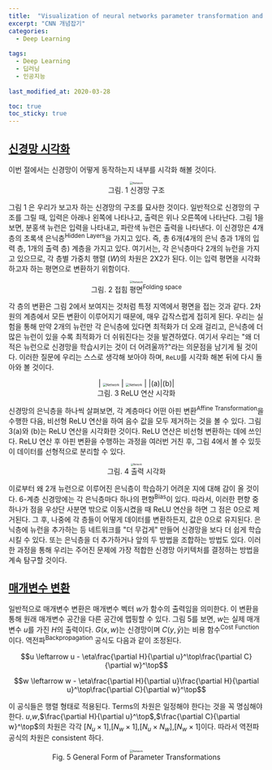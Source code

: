 ```yaml
---
title:  "Visualization of neural networks parameter transformation and fundamental concepts of convolution"
excerpt: "CNN 개념잡기"
categories:
  - Deep Learning
  
tags:
  - Deep Learning
  - 딥러닝
  - 인공지능
  
last_modified_at: 2020-03-28

toc: true
toc_sticky: true
---
```



## [신경망 시각화](https://youtu.be/FW5gFiJb-ig)

<!--
In this section we will visualise the inner workings of a neural network.
-->
이번 절에서는 신경망이 어떻게 동작하는지 내부를 시각화 해볼 것이다.

<center><img src="{{site.baseurl}}/images/week03/03-1/Network.png" alt="Network" style="zoom:35%;" /><br>
그림. 1 신경망 구조</center>   
   
   
<!--Figure 1 depicts the structure of the neural network we would like to visualise. Typically, when we draw the structure of a neural network, the input appears on the bottom or on the left, and the output appears on the top side or on the right. In Figure 1, the pink neurons represent the inputs, and the blue neurons represent the outputs. In this network, we have 4 hidden layers (in green), which means we have 6 layers in total (4 hidden layers + 1 input layer + 1 output layer). In this case, we have 2 neurons per hidden layer, and hence the dimension of the weight matrix ($W$) for each layer is 2-by-2. This is because we want to transform our input plane into another plane that we can visualize.
-->
그림 1 은 우리가 보고자 하는 신경망의 구조를 묘사한 것이다. 일반적으로 신경망의 구조를 그릴 때, 입력은 아래나 왼쪽에 나타나고, 출력은 위나 오른쪽에 나타난다. 그림 1을 보면, 분홍색 뉴런은 입력을 나타내고, 파란색 뉴런은 출력을 나타낸다. 이 신경망은 4개 층의 초록색 은닉층<sup>Hidden Layers</sup>을 가지고 있다. 즉, 총 6개(4개의 은닉 층과 1개의 입력 층, 1개의 출력 층) 계층을 가지고 있다. 여기서는, 각 은닉층마다 2개의 뉴런을 가지고 있으므로, 각 층별 가중치 행렬 ($W$)의 차원은 2X2가 된다. 이는 입력 평면을 시각화 하고자 하는 평면으로 변환하기 위함이다.   
   
   
   
<center><img src="{{site.baseurl}}/images/week03/03-1/Visual1.png" alt="Network" style="zoom:35%;" /><br>
그림. 2 접힘 평면<sup>Folding space</sup></center>
   
   
   
<!-- The transformation of each layer is like folding our plane in some specific regions as shown in Figure 2. This folding is very abrupt, this is because all the transformations are performed in the 2D layer. In the experiment, we find that if we have only 2 neurons in each hidden layer, the optimization will take longer; the optimization is easier if we have more neurons in the hidden layers. This leaves us with an important question to consider: Why is it harder to train the network with fewer neurons in the hidden layers? You should consider this question yourself and we will return to it after the visualization of $\texttt{ReLU}$.
-->
각 층의 변환은 그림 2에서 보여지는 것처럼 특정 지역에서 평면을 접는 것과 같다. 2차원의 계층에서 모든 변환이 이루어지기 때문에, 매우 갑작스럽게 접히게 된다. 우리는 실험을 통해 만약 2개의 뉴런만 각 은닉층에 있다면 최적화가 더 오래 걸리고, 은닉층에 더 많은 뉴런이 있을 수록 최적화가 더 쉬워진다는 것을 발견하였다. 여기서 우리는 "왜 더 적은 뉴런으로 신경망을 학습시키는 것이 더 어려울까?"라는 의문점을 남기게 될 것이다. 이러한 질문에 우리는 스스로 생각해 보아야 하며, $\texttt{ReLU}$를 시각화 해본 뒤에 다시 돌아와 볼 것이다.   
   
   
   
<center>  
| <img src="{{site.baseurl}}/images/week03/03-1/Visual2a.png" alt="Network" style="zoom:45%;" /> | <img src="{{site.baseurl}}/images/week03/03-1/Visual2b.png" alt="Network" style="zoom:45%;" /> |
|(a)|(b)|</center>

<center>그림. 3 ReLU 연산 시각화</center>
   
   
<!--
When we step through the network one hidden layer at a time, we see that with each layer we perform some affine transformation followed by applying the non-linear ReLU operation, which eliminates any negative values. In Figures 3(a) and (b), we can see the visualisation of ReLU operator. The ReLU operator helps us to do non-linear transformations. After mutliple steps of performing an affine transformation followed by the ReLU operator, we are eventually able to linearly separate the data as can be seen in Figure 4.
-->
신경망의 은닉층을 하나씩 살펴보면, 각 계층마다 어떤 아핀 변환<sup>Affine Transformation</sup>을 수행한 다음, 비선형 ReLU 연산을 하여 음수 값을 모두 제거하는 것을 볼 수 있다. 그림 3(a)와 (b)는 ReLU 연산을 시각화한 것이다. ReLU 연산은 비선형 변환하는 데에 쓰인다. ReLU 연산 후 아핀 변환을 수행하는 과정을 여러번 거친 후, 그림 4에서 볼 수 있듯이 데이터를 선형적으로 분리할 수 있다.   
   
<center><img src="{{site.baseurl}}/images/week03/03-1/Visual3.png" alt="Network" style="zoom:30%;" /><br>
그림. 4 출력 시각화</center>
   
   
<!--
This provides us with some insight into why the 2-neuron hidden layers are harder to train. Our 6-layer network has one bias in each hidden layers. Therefore if one of these biases moves points out of top-right quadrant, then applying the ReLU operator will eliminate these points to zero. After that, no matter how later layers transform the data, the values will remain zero. We can make a neural network easier to train by making the network "fatter" - i.e. adding more neurons in hidden layers - or we can add more hidden layers, or a combination of the two methods. Throughout this course we will explore how to determine the best network architecture for a given problem, stay tuned.
-->
이로부터 왜 2개 뉴런으로 이루어진 은닉층이 학습하기 어려운 지에 대해 감이 올 것이다. 6-계층 신경망에는 각 은닉층마다 하나의 편향<sup>Bias</sup>이 있다. 따라서, 이러한 편향 중 하나가 점을 우상단 사분면 밖으로 이동시켰을 때 ReLU 연산을 하면 그 점은 0으로 제거된다. 그 후, 나중에 각 층들이 어떻게 데이터를 변환하든지, 값은 0으로 유지된다. 은닉층에 뉴런을 추가하는 등 네트워크를 "더 무겁게" 만들어 신경망을 보다 더 쉽게 학습시킬 수 있다. 또는 은닉층을 더 추가하거나 앞의 두 방법을 조합하는 방법도 있다. 이러한 과정을 통해 우리는 주어진 문제에 가장 적합한 신경망 아키텍처를 결정하는 방법을 계속 탐구할 것이다.
   
   
## [매개변수 변환](https://www.youtube.com/watch?v=FW5gFiJb-ig&t=477s)

<!--
General parameter transformation means that our parameter vector $w$ is the output of a function. By this transformation, we can map original parameter space into another space. In Figure 5, $w$ is actually the output of $H$ with the parameter $u$. $G(x,w)$ is a network and $C(y,\bar y)$ is a cost function. The backpropagation formula is also adapted as follows,
-->
일반적으로 매개변수 변환은 매개변수 벡터 $w$가 함수의 출력임을 의미한다. 이 변환을 통해 원래 매개변수 공간을 다른 공간에 맵핑할 수 있다. 그림 5를 보면, $w$는 실제 매개변수 $u$를 가진 $H$의 출력이다. $G(x,w)$는 신경망이며 $C(y,\bar y)$는 비용 함수<sup>Cost Function</sup>이다. 역전파<sup>Backpropagation</sup> 공식도 다음과 같이 조정된다.

$$u \leftarrow u - \eta\frac{\partial H}{\partial u}^\top\frac{\partial C}{\partial w}^\top$$

$$w \leftarrow w - \eta\frac{\partial H}{\partial u}\frac{\partial H}{\partial u}^\top\frac{\partial C}{\partial w}^\top$$

<!--
These formulas are applied in a matrix form. Note that the dimensions of the terms should be consistent. The dimension of $u$,$w$,$\frac{\partial H}{\partial u}^\top$,$\frac{\partial C}{\partial w}^\top$ are $[N_u \times 1]$,$[N_w \times 1]$,$[N_u \times N_w]$,$[N_w \times 1]$, respectively. Therefore, the dimension of our backpropagation formula is consistent.
-->
이 공식들은 행렬 형태로 적용된다. Terms의 차원은 일정해야 한다는 것을 꼭 명심해야 한다. $u$,$w$,$\frac{\partial H}{\partial u}^\top$,$\frac{\partial C}{\partial w}^\top$의 차원은 각각 $[N_u \times 1]$,$[N_w \times 1]$,$[N_u \times N_w]$,$[N_w \times 1]$이다. 따라서 역전파 공식의 차원은 consistent 하다.   
   
   
<center><img src="{{site.baseurl}}/images/week03/03-1/PT.png" alt="Network" style="zoom:35%;" /><br>
Fig. 5 General Form of Parameter Transformations</center>
